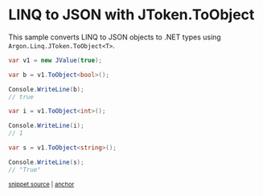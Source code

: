 # LINQ to JSON with JToken.ToObject

This sample converts LINQ to JSON objects to .NET types using `Argon.Linq.JToken.ToObject<T>`.

<!-- snippet: ToObjectGeneric -->
<a id='snippet-toobjectgeneric'></a>
```cs
var v1 = new JValue(true);

var b = v1.ToObject<bool>();

Console.WriteLine(b);
// true

var i = v1.ToObject<int>();

Console.WriteLine(i);
// 1

var s = v1.ToObject<string>();

Console.WriteLine(s);
// "True"
```
<sup><a href='/src/Tests/Documentation/Samples/Linq/ToObjectGeneric.cs#L12-L31' title='Snippet source file'>snippet source</a> | <a href='#snippet-toobjectgeneric' title='Start of snippet'>anchor</a></sup>
<!-- endSnippet -->
